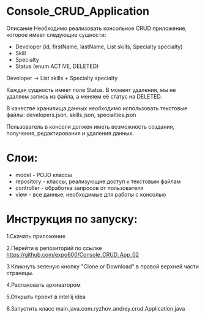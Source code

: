 # Console_CRUD_Application

Описание
Необходимо реализовать консольное CRUD приложение, которое имеет следующие сущности:

* Developer (id, firstName, lastName, List<Skill> skills, Specialty specialty)
* Skill
* Specialty
* Status (enum ACTIVE, DELETED)
  
Developer -> List<Skill> skills + Specialty specialty

Каждая сущность имеет поле Status. 
В момент удаления, мы не удаляем запись из файла, а меняем её статус на DELETED.

В качестве хранилища данных необходимо использовать текстовые файлы:
developers.json, skills.json, specialties.json

Пользователь в консоли должен иметь возможность создания, получения, редактирования и удаления данных.

# Слои:
- model - POJO клаcсы
- repository - классы, реализующие доступ к текстовым файлам
- controller - обработка запросов от пользователя
- view - все данные, необходимые для работы с консолью

# Инструкция по запуску:
  
1.Скачать приложение

2.Перейти в репозиторий по ссылке https://github.com/expo600/Console_CRUD_App_02

3.Кликнуть зеленую кнопку "Clone or Download" в правой верхней части страницы.

4.Распаковать архиватором

5.Открыть проект в intellij idea

6.Запустить класс main.java.com.ryzhov_andrey.crud.Application.java
